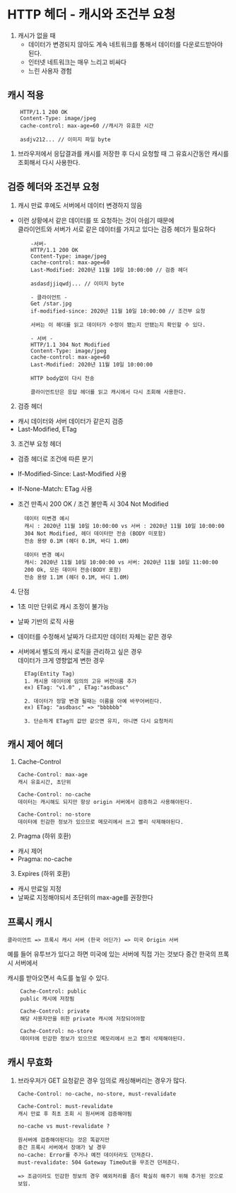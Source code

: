 # HTTP 헤더 - 캐시와 조건부 요청

1. 캐시가 없을 때
   - 데이터가 변경되지 않아도 계속 네트워크를 통해서 데이터를 다운로드받아야 된다.
   - 인터넷 네트워크는 매우 느리고 비싸다
   - 느린 사용자 경험

## 캐시 적용

        HTTP/1.1 200 OK
        Content-Type: image/jpeg
        cache-control: max-age=60 //캐시가 유효한 시간

        asdjv212... // 이미지 파일 byte

1. 브라우저에서 응답결과를 캐시를 저장한 후 다시 요청할 때 그 유효시간동안 캐시를 조회해서 다시 사용한다.

## 검증 헤더와 조건부 요청

1. 캐시 만료 후에도 서버에서 데이터 변경하지 않음

- 이런 상황에서 같은 데이터를 또 요청하는 것이 아쉽기 때문에 <br/>
  클라이언트와 서버가 서로 같은 데이터를 가지고 있다는 검증 헤더가 필요하다

          -서버-
          HTTP/1.1 200 OK
          Content-Type: image/jpeg
          cache-control: max-age=60
          Last-Modified: 2020년 11월 10일 10:00:00 // 검증 헤더

          asdasdjjiqwdj... // 이미지 byte

          - 클라이언트 -
          Get /star.jpg
          if-modified-since: 2020년 11월 10일 10:00:00 // 조건부 요청

          서버는 이 헤더를 읽고 데이터가 수정이 됐는지 안됐는지 확인할 수 있다.

          - 서버 -
          HTTP/1.1 304 Not Modified
          Content-Type: image/jpeg
          cache-control: max-age=60
          Last-Modified: 2020년 11월 10일 10:00:00

          HTTP body없이 다시 전송

          클라이언트단은 응답 헤더를 읽고 캐시에서 다시 조회해 사용한다.

2. 검증 헤더

- 캐시 데이터와 서버 데이터가 같은지 검증
- Last-Modified, ETag

3. 조건부 요청 헤더

- 검증 헤더로 조건에 따른 분기
- If-Modified-Since: Last-Modified 사용
- If-None-Match: ETag 사용
- 조건 만족시 200 OK / 조건 불만족 시 304 Not Modified

        데이터 미변경 예시
        캐시 : 2020년 11월 10일 10:00:00 vs 서버 : 2020년 11월 10일 10:00:00
        304 Not Modified, 헤더 데이터만 전송 (BODY 미포함)
        전송 용량 0.1M (헤더 0.1M, 바디 1.0M)

        데이터 변경 예시
        캐시: 2020년 11월 10일 10:00:00 vs 서버: 2020년 11월 10일 11:00:00
        200 Ok, 모든 데이터 전송(BODY 포함)
        전송 용량 1.1M (헤더 0.1M, 바디 1.0M)

4. 단점

- 1초 미만 단위로 캐시 조정이 불가능
- 날짜 기반의 로직 사용
- 데이터를 수정해서 날짜가 다르지만 데이터 자체는 같은 경우
- 서버에서 별도의 캐시 로직을 관리하고 싶은 경우 <br/>데이터가 크게 영향없게 변한 경우

        ETag(Entity Tag)
        1. 캐시용 데이터에 임의의 고유 버전이름 추가
        ex) ETag: "v1.0" , ETag:"asdbasc"

        2. 데이터가 정말 변경 될때는 이름을 아예 바꾸어버린다.
        ex) ETag: "asdbasc" => "bbbbbb"

        3. 단순하게 ETag의 값만 같으면 유지, 아니면 다시 요청처리

## 캐시 제어 헤더

1.  Cache-Control

        Cache-Control: max-age
        캐시 유효시간, 초단위

        Cache-Control: no-cache
        데이터는 캐시해도 되지만 항상 origin 서버에서 검증하고 사용해야된다.

        Cache-Control: no-store
        데이터에 민감한 정보가 있으므로 메모리에서 쓰고 빨리 삭제해야된다.

2.  Pragma (하위 호환)

- 캐시 제어
- Pragma: no-cache

3. Expires (하위 호환)

- 캐시 만료일 지정
- 날짜로 지정해야되서 초단위의 max-age를 권장한다

## 프록시 캐시

    클라이언트 => 프록시 캐시 서버 (한국 어딘가) => 미국 Origin 서버

예를 들어 유투브가 있다고 하면 미국에 있는 서버에 직접 가는 것보다 중간 한국의 프록시 서버에서

캐시를 받아오면서 속도를 높일 수 있다.

        Cache-Control: public
        public 캐시에 저장됨

        Cache-Control: private
        해당 사용자만을 위한 private 캐시에 저장되어야함

        Cache-Control: no-store
        데이터에 민감한 정보가 있으므로 메모리에서 쓰고 빨리 삭제해야된다.

## 캐시 무효화

1.  브라우저가 GET 요청같은 경우 임의로 캐싱해버리는 경우가 많다.

        Cache-Control: no-cache, no-store, must-revalidate

        Cache-Control: must-revalidate
        캐시 만료 후 최초 조회 시 원서버에 검증해야됨

        no-cache vs must-revalidate ?

        원서버에 검증해야된다는 것은 똑같지만
        중간 프록시 서버에서 장애가 날 경우
        no-cache: Error를 주거나 예전 데이터라도 던져준다.
        must-revalidate: 504 Gateway TimeOut을 무조건 던져준다.

        => 조금이라도 민감한 정보의 경우 예외처리를 좀더 확실히 해주기 위해 추가된 것으로 보임.

